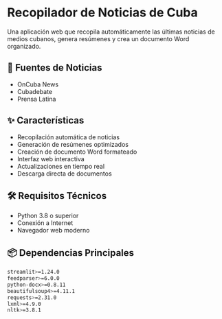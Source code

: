 # Recopilador de Noticias de Cuba

Una aplicación web que recopila automáticamente las últimas noticias de medios cubanos, genera resúmenes y crea un documento Word organizado.

## 📰 Fuentes de Noticias
- OnCuba News
- Cubadebate
- Prensa Latina

## ✨ Características
- Recopilación automática de noticias
- Generación de resúmenes optimizados
- Creación de documento Word formateado
- Interfaz web interactiva
- Actualizaciones en tiempo real
- Descarga directa de documentos

## 🛠️ Requisitos Técnicos
- Python 3.8 o superior
- Conexión a Internet
- Navegador web moderno

## 📦 Dependencias Principales
```bash
streamlit>=1.24.0
feedparser>=6.0.0
python-docx>=0.8.11
beautifulsoup4>=4.11.1
requests>=2.31.0
lxml>=4.9.0
nltk>=3.8.1
